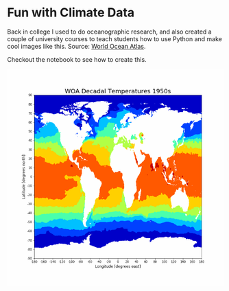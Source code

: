 # Fun with Climate Data

Back in college I used to do oceanographic research, and also created a couple of university courses to teach students how to use Python and make cool images like this. Source: [World Ocean Atlas](https://www.nodc.noaa.gov/cgi-bin/OC5/woa18/woa18.pl?parameter=t). 

Checkout the notebook to see how to create this.

![](woa_animation.gif)
